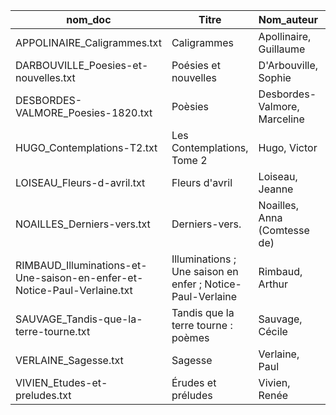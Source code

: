| nom_doc                                                                  | Titre                                                      | Nom_auteur                                              | url_GALLICA                                                                                                             |
|--------------------------------------------------------------------------|------------------------------------------------------------|---------------------------------------------------------|-------------------------------------------------------------------------------------------------------------------------|
| APPOLINAIRE_Caligrammes.txt                                              | Caligrammes                                                | Apollinaire, Guillaume                                  | https://gallica.bnf.fr/ark:/12148/bpt6k9775732c/f1.item                                                                 |
| DARBOUVILLE_Poesies-et-nouvelles.txt                                     | Poésies et nouvelles                                       | D'Arbouville, Sophie                                    | https://gallica.bnf.fr/ark:/12148/bpt6k30409743.r=Sophie%20d%27Arbouville%2C%20Po%C3%A9sies%20et%20nouvelles?rk=64378;0 |
| DESBORDES-VALMORE_Poesies-1820.txt                                       | Poèsies                                                    | Desbordes-Valmore, Marceline                            | https://gallica.bnf.fr/ark:/12148/bpt6k1045550f/f1.item                                                                 |
| HUGO_Contemplations-T2.txt                                               | Les Contemplations, Tome 2                                 | Hugo, Victor                                            | https://gallica.bnf.fr/ark:/12148/bpt6k54075352/f9.item.r=Victor%20Hugo,%20les%20contemplations%20T#                    |
| LOISEAU_Fleurs-d-avril.txt                                               | Fleurs d'avril                                             | Loiseau, Jeanne                                         | https://gallica.bnf.fr/ark:/12148/bpt6k4227108n/f1.item                                                                 |
| NOAILLES_Derniers-vers.txt                                               | Derniers-vers. | Noailles, Anna (Comtesse de)                               | https://gallica.bnf.fr/ark:/12148/bpt6k1525475k/f1.item |                                                                                                                         |
| RIMBAUD_Illuminations-et-Une-saison-en-enfer-et-Notice-Paul-Verlaine.txt | Illuminations ; Une saison en enfer ; Notice-Paul-Verlaine | Rimbaud, Arthur                                         | https://gallica.bnf.fr/ark:/12148/btv1b8618404b/f1.item.r=Arthur%20Rimbaud,%20Une%20saison%20en%20enfer                 |
| SAUVAGE_Tandis-que-la-terre-tourne.txt                                   | Tandis que la terre tourne : poèmes                        | Sauvage, Cécile                                         | https://gallica.bnf.fr/ark:/12148/bpt6k42262575?rk=21459;2                                                              |
| VERLAINE_Sagesse.txt                                                     | Sagesse                                                    | Verlaine, Paul                                          | https://gallica.bnf.fr/ark:/12148/bpt6k6479939v#                                                                        |
| VIVIEN_Etudes-et-preludes.txt                                            | Érudes et préludes                                         | Vivien, Renée                                           | https://gallica.bnf.fr/ark:/12148/bpt6k9691674f.r=Vivien%2C%20Ren%C3%A9e%20%C3%A9tudes%20et%20pr%C3%A9ludes?rk=42918;4# |


